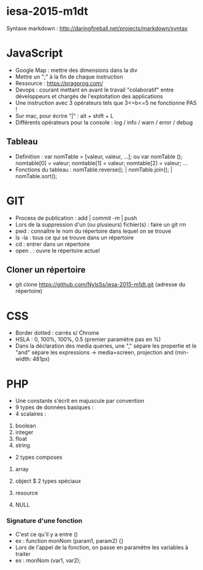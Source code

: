 # iesa-2015-m1dt 
Syntaxe markdown : http://daringfireball.net/projects/markdown/syntax

# JavaScript
* Google Map : mettre des dimensions dans la div
* Mettre un ";" à la fin de chaque instruction
* Ressource : https://pragprog.com/
* Devops : courant mettant en avant le travail "colaboratif" entre développeurs et chargés de l'exploitation des applications
* Une instruction avec 3 opérateurs tels que 3<=b<=5 ne fonctionne PAS !
* Sur mac, pour écrire "|" : alt + shift + L
* Différents opérateurs pour la console : log / info / warn / error / debug

## Tableau
* Definition : var nomTable = [valeur, valeur, ...];
ou var nomTable ();
nomtable[0] = valeur;
nomtable[1] = valeur;
nomtable[2] = valeur;
...
* Fonctions du tableau : nomTable.reverse(); | nomTable.join(); | nomTable.sort();

# GIT
* Process de publication : add | commit -m | push
* Lors de la suppression d'un (ou plusieurs) fichier(s) : faire un git rm
* pwd : connaître le nom du répertoire dans lequel on se trouve
* ls -la : tous ce qui se trouve dans un répertoire
* cd : entrer dans un répertoire
* open . : ouvre le répertoire actuel

## Cloner un répertoire
* git clone https://github.com/NylsSs/iesa-2015-m1dt.git (adresse du répertoire)



# CSS
* Border dotted : carrés s/ Chrome
* HSLA : 0, 100%, 100%, 0.5 (premier paramètre pas en %)
* Dans la déclaration des media queries, une "," sépare les propertie et le "and" sépare les expressions
  -> media=screen, projection and (min-width: 481px)

# PHP
* Une constante s'écrit en majuscule par convention
* 9 types de données basiques :
* 4 scalaires :

1. boolean
2. integer
3. float
4. string
* 2 types composes

1. array
2. object
$ 2 types spéciaux

1. resource
2. NULL

### Signature d'une fonction
* C'est ce qu'il y a entre ()
* ex : function monNom (param1, param2) {}
* Lors de l'appel de la fonction, on passe en paramêtre les variables à traiter
* ex : monNom (var1, var2);